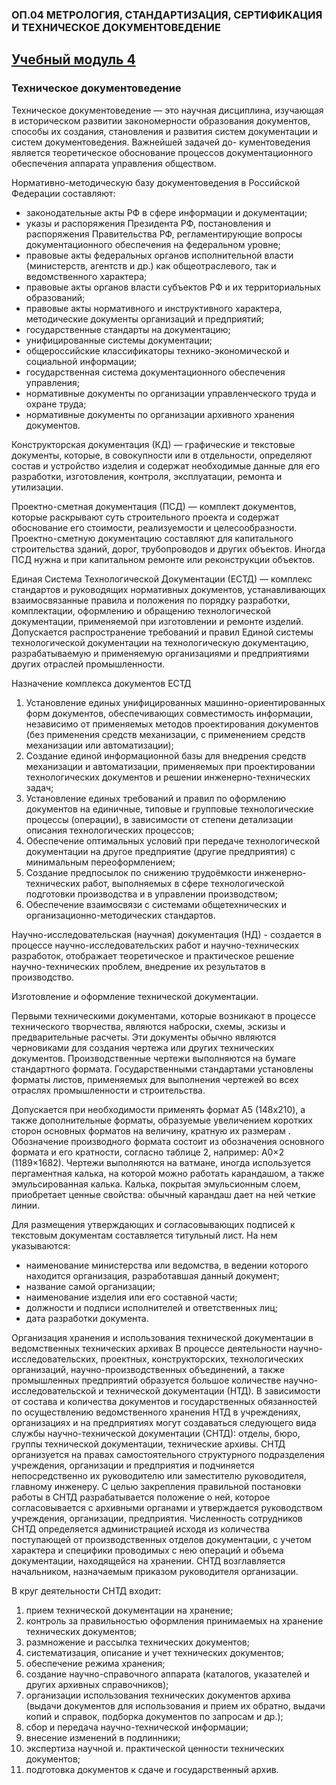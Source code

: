 ### ОП.04 МЕТРОЛОГИЯ, СТАНДАРТИЗАЦИЯ, СЕРТИФИКАЦИЯ И ТЕХНИЧЕСКОЕ ДОКУМЕНТОВЕДЕНИЕ

## [Учебный модуль 4](https://github.com/polinalisafox/metro2033/blob/main/README.md) 

### Техническое документоведение 

Техническое документоведение — это научная дисциплина, изучающая в историческом развитии закономерности образования документов, способы их создания, становления и развития систем документации и систем документоведения. Важнейшей задачей до- кументоведения является теоретическое обоснование процессов документационного обеспечения аппарата управления обществом.

Нормативно-методическую базу документоведения в Российской Федерации составляют:
- законодательные акты РФ в сфере информации и документации;
- указы и распоряжения Президента РФ, постановления и распоряжения Правительства РФ, регламентирующие вопросы документационного обеспечения на федеральном уровне;
- правовые акты федеральных органов исполнительной власти (министерств, агентств и др.) как общеотраслевого, так и ведомственного характера;
- правовые акты органов власти субъектов РФ и их территориальных образований;
- правовые акты нормативного и инструктивного характера, методические документы организаций и предприятий;
- государственные стандарты на документацию;
- унифицированные системы документации;
- общероссийские классификаторы технико-экономической и социальной информации;
- государственная система документационного обеспечения управления;
- нормативные документы по организации управленческого труда и охране труда;
- нормативные документы по организации архивного хранения документов.

Конструкторская документация (КД) — графические и текстовые документы, которые, в совокупности или в отдельности, определяют состав и устройство изделия и содержат необходимые данные для его разработки, изготовления, контроля, эксплуатации, ремонта и утилизации.

Проектно-сметная документация (ПСД) — комплект документов, которые раскрывают суть строительного проекта и содержат обоснование его стоимости, реализуемости и целесообразности. Проектно-сметную документацию составляют для капитального строительства зданий, дорог, трубопроводов и других объектов. Иногда ПСД нужна и при капитальном ремонте или реконструкции объектов.

Единая Система Технологической Документации (ЕСТД) — комплекс стандартов и руководящих нормативных документов, устанавливающих взаимосвязанные правила и положения по порядку разработки, комплектации, оформлению и обращению технологической документации, применяемой при изготовлении и ремонте изделий.
Допускается распространение требований и правил Единой системы технологической документации на технологическую документацию, разрабатываемую и применяемую организациями и предприятиями других отраслей промышленности.

Назначение комплекса документов ЕСТД

1.	Установление единых унифицированных машинно-ориентированных форм документов, обеспечивающих совместимость информации, независимо от применяемых методов проектирования документов (без применения средств механизации, с применением средств механизации или автоматизации);
2.	Создание единой информационной базы для внедрения средств механизации и автоматизации, применяемых при проектировании технологических документов и решении инженерно-технических задач;
3.	Установление единых требований и правил по оформлению документов на единичные, типовые и групповые технологические процессы (операции), в зависимости от степени детализации описания технологических процессов;
4.	Обеспечение оптимальных условий при передаче технологической документации на другое предприятие (другие предприятия) с минимальным переоформлением;
5.	Создание предпосылок по снижению трудоёмкости инженерно-технических работ, выполняемых в сфере технологической подготовки производства и в управлении производством;
6.	Обеспечение взаимосвязи с системами общетехнических и организационно-методических стандартов.


Научно-исследовательская (научная) документация (НД) - создается в процессе научно-исследовательских работ и научно-технических разработок, отображает теоретическое и практическое решение научно-технических проблем, внедрение их результатов в производство.

Изготовление и оформление технической документации.

Первыми техническими документами, которые возникают в процессе технического творчества, являются наброски, схемы, эскизы и предварительные расчеты. Эти документы обычно являются черновиками для создания чертежа или других технических документов.
Производственные чертежи выполняются на бумаге стандартного формата. Государственными стандартами установлены форматы листов, применяемых для выполнения чертежей во всех отраслях промышленности и строительства.


Допускается при необходимости применять формат А5 (148x210), а также дополнительные форматы, образуемые увеличением коротких сторон основных форматов на величину, кратную их размерам . Обозначение производного формата состоит из обозначения основного формата и его кратности, согласно таблице 2, например: А0×2 (1189×1682).
Чертежи выполняются на ватмане, иногда используется пергаментная калька, на которой можно работать карандашом, а также эмульсированная калька. Калька, покрытая эмульсионным слоем, приобретает ценные свойства: обычный карандаш дает на ней четкие линии.

 
Для размещения утверждающих и согласовывающих подписей к текстовым документам составляется титульный лист.
На нем указываются:
- наименование министерства или ведомства, в ведении которого находится организация, разработавшая данный документ;
- название самой организации;
- наименование изделия или его составной части;
- должности и подписи исполнителей и ответственных лиц;
- дата разработки документа.


Организация хранения и использования технической документации в ведомственных технических архивах
В процессе деятельности научно-исследовательских, проектных, конструкторских, технологических организаций, научно-производственных объединений, а также промышленных предприятий образуется большое количестве научно-исследовательской и технической документации (НТД).
В зависимости от состава и количества документов и государственных обязанностей по осуществлению ведомственного хранения НТД в учреждениях, организациях и на предприятиях могут создаваться следующего вида службы научно-технической документации (СНТД): отделы, бюро, группы технической документации, технические архивы. СНТД организуется на правах самостоятельного структурного подразделения учреждения, организации и предприятия и подчиняется непосредственно их руководителю или заместителю руководителя, главному инженеру. С целью закрепления правильной постановки работы в СНТД разрабатывается положение о ней, которое согласовывается с архивными органами и утверждается руководством учреждения, организации, предприятия. Численность сотрудников СНТД определяется администрацией исходя из количества поступающей от производственных отделов документации, с учетом характера и специфики проводимых с нею операций и объема документации, находящейся на хранении. СНТД возглавляется начальником, назначаемым приказом руководителя организации.

В круг деятельности СНТД входит:

1) прием технической документации на хранение;
2) контроль за правильностью оформления принимаемых на хранение технических документов;
3) размножение и рассылка технических документов;
4) систематизация, описание и учет технических документов;
5) обеспечение режима хранения;
6) создание научно-справочного аппарата (каталогов, указателей и других архивных справочников);
7) организации использования технических документов архива (выдачи документов для использования и прием их обратно, выдачи копий и справок, подборка документов по запросам и др.);
8) сбор и передача научно-технической информации;
9) внесение изменений в подлинники;
10) экспертиза научной и. практической ценности технических документов;
11) подготовка документов к сдаче и государственный архив.
